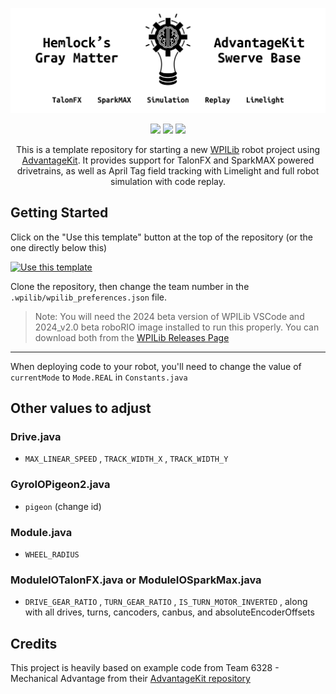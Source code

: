 ![Hemlock's Gray Matter - AdvantageKit Swerve Base](./docs/images/Github%20Header.png)

<p align="center">
  <a href="https://github.com/wpilibsuite/allwpilib/releases/tag/v2024.1.1-beta-4"><img src="https://img.shields.io/badge/WPILib-2024.1.1--beta--4-AC2B37" /></a>
  <a href="https://v6.docs.ctr-electronics.com/en/stable/"><img src="https://img.shields.io/badge/Phoenix6-24.0.0--beta--5-97D700"></a>
  <a href="https://docs.revrobotics.com/sparkmax/software-resources/spark-max-api-information"><img src="https://img.shields.io/badge/REVLib-2024.0.0-f05a28"></a>
</p>

<p align="center">This is a template repository for starting a new <a href="https://wpilib.org/">WPILib</a> robot project using <a href="https://github.com/Mechanical-Advantage/AdvantageKit">AdvantageKit</a>. It provides support for TalonFX and SparkMAX powered drivetrains, as well as April Tag field tracking with Limelight and full robot simulation with code replay.</p>

## Getting Started

Click on the "Use this template" button at the top of the repository (or the one directly below this)

[![Use this template](https://img.shields.io/badge/Use_this_template-238636?style=for-the-badge)](https://github.com/new?template_name=AdvantageKitSwerveTemplate&template_owner=Hemlock5712)

Clone the repository, then change the team number in the `.wpilib/wpilib_preferences.json` file.

> Note: You will need the 2024 beta version of WPILib VSCode and 2024_v2.0 beta roboRIO image installed to run this properly. You can download both from the [WPILib Releases Page](https://github.com/wpilibsuite/allwpilib/releases)

---

When deploying code to your robot, you'll need to change the value of `currentMode` to `Mode.REAL` in `Constants.java`

## Other values to adjust

### Drive.java
  * `MAX_LINEAR_SPEED` , `TRACK_WIDTH_X` , `TRACK_WIDTH_Y`

### GyroIOPigeon2.java
  * `pigeon` (change id)

### Module.java
  * `WHEEL_RADIUS`

### ModuleIOTalonFX.java or ModuleIOSparkMax.java
  * `DRIVE_GEAR_RATIO` , `TURN_GEAR_RATIO` , `IS_TURN_MOTOR_INVERTED` , along with all drives, turns, cancoders, canbus, and absoluteEncoderOffsets



## Credits

This project is heavily based on example code from Team 6328 - Mechanical Advantage from their [AdvantageKit repository](https://github.com/Mechanical-Advantage/AdvantageKit)
